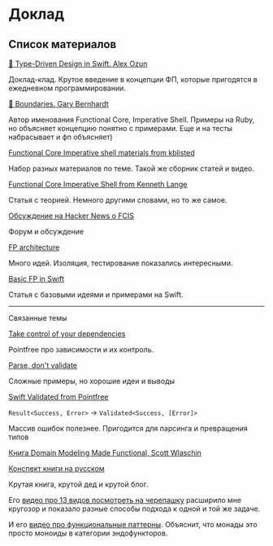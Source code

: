 # Доклад

## Список материалов

[👑 Type-Driven Design in Swift. Alex Ozun](https://www.youtube.com/watch?v=pbVjkY9fS8c)

Доклад-клад. Крутое введение в концепции ФП, которые пригодятся в ежедневном программировании.

[👑 Boundaries. Gary Bernhardt](https://www.destroyallsoftware.com/talks/boundaries)

Автор именования Functional Core, Imperative Shell. Примеры на Ruby, но объясняет концепцию понятно с примерами. Еще и на тесты набрасывает и фп объясняет)

[Functional Core Imperative shell materials from kblisted](https://github.com/kbilsted/Functional-core-imperative-shell)

Набор разных материалов по теме. Такой же сборник статей и видео.

[Functional Core Imperative Shell from Kenneth Lange](https://kennethlange.com/functional-core-imperative-shell/)

Статья с теорией. Немного другими словами, но то же самое.

[Обсуждение на Hacker News о FCIS](https://news.ycombinator.com/item?id=18043058)

Форум и обсуждение

[FP architecture](https://www.youtube.com/watch?v=US8QG9I1XW0)

Много идей. Изоляция, тестирование показались интересными.

[Basic FP in Swift](https://www.vadimbulavin.com/pure-functions-higher-order-functions-and-first-class-functions-in-swift/)

Статья с базовыми идеями и примерами на Swift.

---

Связанные темы

[Take control of your dependencies](https://www.youtube.com/watch?v=pHOyEivnmb0)

Pointfree про зависимости и их контроль.

[Parse, don't validate](https://lexi-lambda.github.io/blog/2019/11/05/parse-don-t-validate/)

Сложные примеры, но хорошие идеи и выводы

[Swift Validated from Pointfree](https://github.com/pointfreeco/swift-validated)

`Result<Success, Error>` -> `Validated<Success, [Error]>`

Массив ошибок полезнее. Пригодится для парсинга и превращения типов

[Книга Domain Modeling Made Functional, Scott Wlaschin](https://fsharpforfunandprofit.com/books/)

[Конспект книги на русском](https://bespoyasov.ru/blog/domain-modelling-made-functional/)

Крутая книга, крутой дед и крутой блог. 

Его [видео про 13 видов посмотреть на черепашку](https://fsharpforfunandprofit.com/posts/13-ways-of-looking-at-a-turtle/) расширило мне кругозор и показало разные способы подхода к одной и той же задаче.

И его [видео про функциональные паттерны](https://fsharpforfunandprofit.com/fppatterns/). Объяснит, что монады это просто моноиды в категории эндофункторов.

